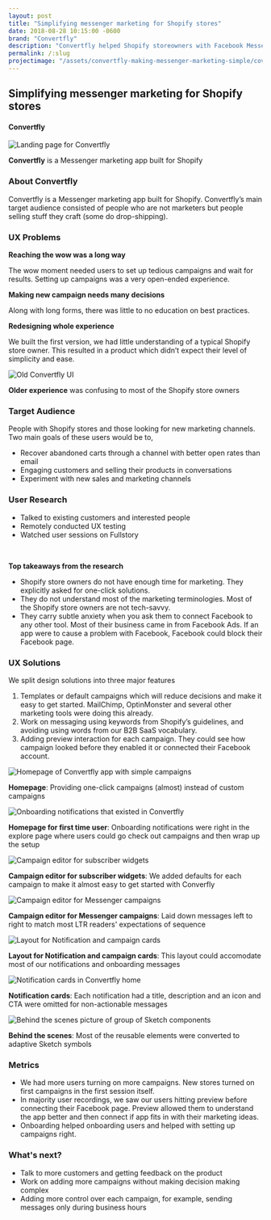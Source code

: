 ```yaml
---
layout: post
title: "Simplifying messenger marketing for Shopify stores"
date: 2018-08-28 10:15:00 -0600
brand: "Convertfly"
description: "Convertfly helped Shopify storeowners with Facebook Messenger Marketing. Its initial experience involved tedious campaign setup and waiting for results. Overlooking the simplicity preferred by typical Shopify store owners."
permalink: /:slug
projectimage: "/assets/convertfly-making-messenger-marketing-simple/cover.png"
---
```



<section id="hero">
  <div class="container">
    <h2>Simplifying messenger marketing for Shopify stores</h2>
    <h4>Convertfly</h4>
  </div>
</section>
<section id="content">
  <div class="process-step image-container">
    <img src="/assets/convertfly-making-messenger-marketing-simple/splash-1.png" alt="Landing page for Convertfly"/>
    <p><b>Convertfly</b> is a Messenger marketing app built for Shopify</p>
  </div>
  <div id="introduction" class="process-step grid-of-two small-container">
    <div>
      <h3>About Convertfly</h3>
      <p>Convertfly is a Messenger marketing app built for Shopify. Convertfly’s main target audience consisted of people
        who are not marketers but people selling stuff they craft (some do drop-shipping).</p>
    </div>
    <div>
      <h3>UX Problems</h3>
      <div class="lists">
        <div class="list-item">
          <p>
            <b>Reaching the wow was a long way</b>
          </p>
          <p>The wow moment needed users to set up tedious campaigns and wait for results. Setting up campaigns was a very
            open-ended experience.</p>
        </div>
        <div></div>
        <div class="list-item">
          <p>
            <b>Making new campaign needs many decisions</b>
          </p>
          <p>Along with long forms, there was little to no education on best practices.</p>
        </div>
        <div></div>
        <div class="list-item">
          <p>
            <b>Redesigning whole experience</b>
          </p>
          <p>We built the first version, we had little understanding of a typical Shopify store owner. This resulted in a
            product which didn’t expect their level of simplicity and ease.</p>
        </div>
      </div>
    </div>
  </div>
  <div class="process-step image-container">
    <img src="/assets/convertfly-making-messenger-marketing-simple/splash-2.png" alt="Old Convertfly UI"/>
    <p><b>Older experience</b> was confusing to most of the Shopify store owners</p>
  </div>
  <div class="process-step">
    <h3>Target Audience</h3>
    <p>People with Shopify stores and those looking for new marketing channels. Two main goals of these users would be to,</p>
    <ul>
      <li>Recover abandoned carts through a channel with better open rates than email</li>
      <li>Engaging customers and selling their products in conversations</li>
      <li>Experiment with new sales and marketing channels</li>
    </ul>
  </div>
  <div class="process-step">
    <h3>User Research</h3>
    <ul>
      <li>Talked to existing customers and interested people</li>
      <li>Remotely conducted UX testing</li>
      <li>Watched user sessions on Fullstory</li>
    </ul>
    <br>
    <p>
      <b>Top takeaways from the research</b>
    </p>
    <ul>
      <li>Shopify store owners do not have enough time for marketing. They explicitly asked for one-click solutions.</li>
      <li>They do not understand most of the marketing terminologies. Most of the Shopify store owners are not tech-savvy.</li>
      <li>They carry subtle anxiety when you ask them to connect Facebook to any other tool. Most of their business came in
        from Facebook Ads. If an app were to cause a problem with Facebook, Facebook could block their Facebook page.</li>
    </ul>
  </div>
  <div class="process-step">
    <h3>UX Solutions</h3>
    <p>We split design solutions into three major features</p>
    <ol>
      <li>Templates or default campaigns which will reduce decisions and make it easy to get started. MailChimp, OptinMonster
        and several other marketing tools were doing this already.</li>
      <li>Work on messaging using keywords from Shopify’s guidelines, and avoiding using words from our B2B SaaS vocabulary.</li>
      <li>Adding preview interaction for each campaign. They could see how campaign looked before they enabled it or connected
        their Facebook account.</li>
    </ol>
  </div>
  <div class="process-step image-container">
    <img src="/assets/convertfly-making-messenger-marketing-simple/tools-1.png" alt="Homepage of Convertfly app with simple campaigns"/>
    <p><b>Homepage</b>: Providing one-click campaigns (almost) instead of custom campaigns</p>
  </div>
  <div class="process-step image-container">
    <img src="/assets/convertfly-making-messenger-marketing-simple/tools-2.png" alt="Onboarding notifications that existed in Convertfly"/>
    <p><b>Homepage for first time user</b>: Onboarding notifications were right in the explore page where users could go check out campaigns and then wrap up the setup</p>
  </div>
  <div class="process-step image-container">
    <img src="/assets/convertfly-making-messenger-marketing-simple/campaign-1.png" alt="Campaign editor for subscriber widgets"/>
    <p><b>Campaign editor for subscriber widgets</b>: We added defaults for each campaign to make it almost easy to get started with Converfly</p>
  </div>
  <div class="process-step image-container">
    <img src="/assets/convertfly-making-messenger-marketing-simple/campaign-2.png" alt="Campaign editor for Messenger campaigns"/>
    <p><b>Campaign editor for Messenger campaigns</b>: Laid down messages left to right to match most LTR readers' expectations of sequence</p>
  </div>
  <div class="process-step image-container">
    <img src="/assets/convertfly-making-messenger-marketing-simple/notification-1.png" alt="Layout for Notification and campaign cards"/>
    <p><b>Layout for Notification and campaign cards</b>: This layout could accomodate most of our notifications and onboarding messages</p>
  </div>
  <div class="process-step image-container">
    <img src="/assets/convertfly-making-messenger-marketing-simple/notification-2.png" alt="Notification cards in Convertfly home"/>
    <p><b>Notification cards</b>: Each notification had a title, description and an icon and CTA were omitted for non-actionable messages</p>
  </div>
  <div class="process-step image-container">
    <img src="/assets/convertfly-making-messenger-marketing-simple/styleguide-1.png" alt="Behind the scenes picture of group of Sketch components"/>
    <p><b>Behind the scenes</b>: Most of the reusable elements were converted to adaptive Sketch symbols</p>
  </div>
  <div class="grid-of-two small-container">
    <div class="process-step">
      <h3>Metrics</h3>
      <ul>
        <li>We had more users turning on more campaigns. New stores turned on first campaigns in the first session itself.</li>
        <li>In majority user recordings, we saw our users hitting preview before connecting their Facebook page. Preview allowed
          them to understand the app better and then connect if app fits in with their marketing ideas.</li>
        <li>Onboarding helped onboarding users and helped with setting up campaigns right.</li>
      </ul>
    </div>
    <div class="process-step">
      <h3>What's next?</h3>
      <ul>
        <li>Talk to more customers and getting feedback on the product</li>
        <li>Work on adding more campaigns without making decision making complex</li>
        <li>Adding more control over each campaign, for example, sending messages only during business hours</li>
      </ul>
    </div>
  </div>
</section>
